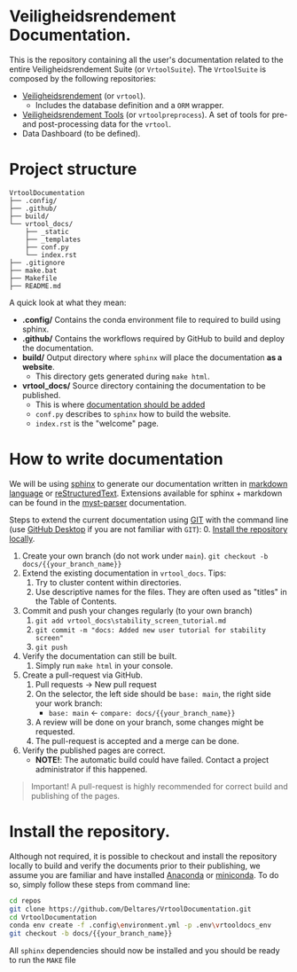 # Veiligheidsrendement Documentation.

This is the repository containing all the user's  documentation related to the entire Veiligheidsrendement Suite (or `VrtoolSuite`). The `VrtoolSuite` is composed by the following repositories:

- [Veiligheidsrendement](https://github.com/Deltares/Veiligheidsrendement/) (or  `vrtool`).
    - Includes the database definition and a `ORM` wrapper.
- [Veiligheidsrendement Tools](https://github.com/Deltares/VrToolPreprocess) (or `vrtoolpreprocess`). A set of tools for pre- and post-processing data for the `vrtool`.
- Data Dashboard (to be defined).

# Project structure
```
VrtoolDocumentation
├── .config/
├── .github/
├── build/
└── vrtool_docs/
    ├── _static
    ├── _templates
    ├── conf.py
    └── index.rst
├── .gitignore
├── make.bat
├── Makefile
├── README.md
```

A quick look at what they mean:
* __.config/__ Contains the conda environment file to required to build using sphinx.
* __.github/__ Contains the workflows required by GitHub to build and deploy the documentation.
* __build/__ Output directory where `sphinx` will place the documentation __as a website__.
    * This directory gets generated during `make html`.
* __vrtool_docs/__ Source directory containing the documentation to be published.
    * This is where [documentation should be added](#how-to-write-documentation)
    * `conf.py` describes to `sphinx` how to build the website.
    * `index.rst` is the "welcome" page. 

# How to write documentation

We will be using [sphinx](https://www.sphinx-doc.org/en/master/) to generate our documentation written in [markdown language](https://markdown-it.github.io/) or [reStructuredText](https://www.sphinx-doc.org/en/master/usage/restructuredtext/basics.html). Extensions available for sphinx + markdown can be found in the [myst-parser](https://myst-parser.readthedocs.io/en/latest/syntax/optional.html) documentation.

Steps to extend the current documentation using [GIT](https://git-scm.com/) with the command line (use [GitHub Desktop](https://desktop.github.com/) if you are not familiar with `GIT`):
0. [Install the repository locally](#install-the-repository).
1. Create your own branch (do not work under `main`).
    `git checkout -b docs/{{your_branch_name}}`
2. Extend the existing documentation in `vrtool_docs`. Tips:
    1. Try to cluster content within directories.
    2. Use descriptive names for the files. They are often used as "titles" in the Table of Contents.
3. Commit and push your changes regularly (to your own branch)
    1. `git add vrtool_docs\stability_screen_tutorial.md`
    2. `git commit -m "docs: Added new user tutorial for stability screen"`
    3. `git push`
4. Verify the documentation can still be built.
    1. Simply run `make html` in your console.
5. Create a pull-request via GitHub.
    1. Pull requests -> New pull request
    2. On the selector, the left side should be `base: main`, the right side your work branch:
        * `base: main` <- `compare: docs/{{your_branch_name}}`
    3. A review will be done on your branch, some changes might be requested.
    4. The pull-request is accepted and a merge can be done.
6. Verify the published pages are correct.
    * __NOTE!__: The automatic build could have failed. Contact a project administrator if this happened.

> Important! A pull-request is highly recommended for correct build and publishing of the pages.

# Install the repository.
Although not required, it is possible to checkout and install the repository locally to build and verify the documents prior to their publishing, we assume you are familiar and have installed [Anaconda](https://www.anaconda.com/download) or [miniconda](https://docs.conda.io/en/latest/miniconda.html). To do so, simply follow these steps from command line:

```bash
cd repos
git clone https://github.com/Deltares/VrtoolDocumentation.git
cd VrtoolDocumentation
conda env create -f .config\environment.yml -p .env\vrtooldocs_env
git checkout -b docs/{{your_branch_name}}
```

All `sphinx` dependencies should now be installed and you should be ready to run the `MAKE` file